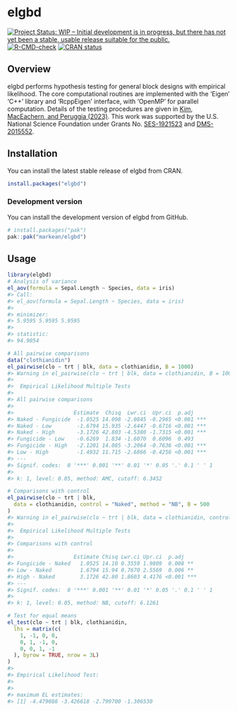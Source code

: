 
<!-- README.md is generated from README.Rmd. Please edit that file -->

# elgbd

<!-- badges: start -->

[![Project Status: WIP – Initial development is in progress, but there
has not yet been a stable, usable release suitable for the
public.](https://www.repostatus.org/badges/latest/wip.svg)](https://www.repostatus.org/#wip)
[![R-CMD-check](https://github.com/markean/elgbd/actions/workflows/check-standard.yaml/badge.svg)](https://github.com/markean/elgbd/actions/workflows/check-standard.yaml)
[![CRAN
status](https://www.r-pkg.org/badges/version/elgbd)](https://CRAN.R-project.org/package=elgbd)
<!-- badges: end -->

## Overview

elgbd performs hypothesis testing for general block designs with
empirical likelihood. The core computational routines are implemented
with the ‘Eigen’ ‘C++’ library and ‘RcppEigen’ interface, with ‘OpenMP’
for parallel computation. Details of the testing procedures are given in
[Kim, MacEachern, and Peruggia
(2023)](https://doi.org/10.1080/10485252.2023.2206919). This work was
supported by the U.S. National Science Foundation under Grants
No. [SES-1921523](https://www.nsf.gov/awardsearch/showAward?AWD_ID=1921523)
and
[DMS-2015552](https://www.nsf.gov/awardsearch/showAward?AWD_ID=2015552).

## Installation

You can install the latest stable release of elgbd from CRAN.

``` r
install.packages("elgbd")
```

### Development version

You can install the development version of elgbd from GitHub.

``` r
# install.packages("pak")
pak::pak("markean/elgbd")
```

## Usage

``` r
library(elgbd)
# Analysis of variance
el_aov(formula = Sepal.Length ~ Species, data = iris)
#> Call:
#> el_aov(formula = Sepal.Length ~ Species, data = iris)
#> 
#> minimizer:
#> 5.9595 5.9595 5.9595
#> 
#> statistic:
#> 94.9054

# All pairwise comparisons
data("clothianidin")
el_pairwise(clo ~ trt | blk, data = clothianidin, B = 1000)
#> Warning in el_pairwise(clo ~ trt | blk, data = clothianidin, B = 1000): Convergence failed.
#> 
#>  Empirical Likelihood Multiple Tests
#> 
#> All pairwise comparisons
#> 
#>                   Estimate  Chisq  Lwr.ci  Upr.ci  p.adj    
#> Naked - Fungicide  -1.0525 14.098 -2.0845 -0.2965 <0.001 ***
#> Naked - Low        -1.6794 15.935 -2.6447 -0.6716 <0.001 ***
#> Naked - High       -3.1726 42.803 -4.5380 -1.7315 <0.001 ***
#> Fungicide - Low    -0.6269  1.834 -1.6070  0.6096  0.493    
#> Fungicide - High   -2.1201 14.085 -3.2064 -0.7636 <0.001 ***
#> Low - High         -1.4932 11.715 -2.6866 -0.4256 <0.001 ***
#> ---
#> Signif. codes:  0 '***' 0.001 '**' 0.01 '*' 0.05 '.' 0.1 ' ' 1
#> 
#> k: 1, level: 0.05, method: AMC, cutoff: 6.3452

# Comparisons with control
el_pairwise(clo ~ trt | blk,
  data = clothianidin, control = "Naked", method = "NB", B = 500
)
#> Warning in el_pairwise(clo ~ trt | blk, data = clothianidin, control = "Naked", : Convergence failed and switched to AMC for confidence intervals.
#> 
#>  Empirical Likelihood Multiple Tests
#> 
#> Comparisons with control
#> 
#>                   Estimate Chisq Lwr.ci Upr.ci  p.adj    
#> Fungicide - Naked   1.0525 14.10 0.3559 1.9809  0.008 ** 
#> Low - Naked         1.6794 15.94 0.7670 2.5569  0.006 ** 
#> High - Naked        3.1726 42.80 1.8603 4.4176 <0.001 ***
#> ---
#> Signif. codes:  0 '***' 0.001 '**' 0.01 '*' 0.05 '.' 0.1 ' ' 1
#> 
#> k: 1, level: 0.05, method: NB, cutoff: 6.1261

# Test for equal means
el_test(clo ~ trt | blk, clothianidin,
  lhs = matrix(c(
    1, -1, 0, 0,
    0, 1, -1, 0,
    0, 0, 1, -1
  ), byrow = TRUE, nrow = 3L)
)
#> 
#> Empirical Likelihood Test: 
#> 
#> 
#> maximum EL estimates:
#> [1] -4.479086 -3.426618 -2.799700 -1.306530
```
